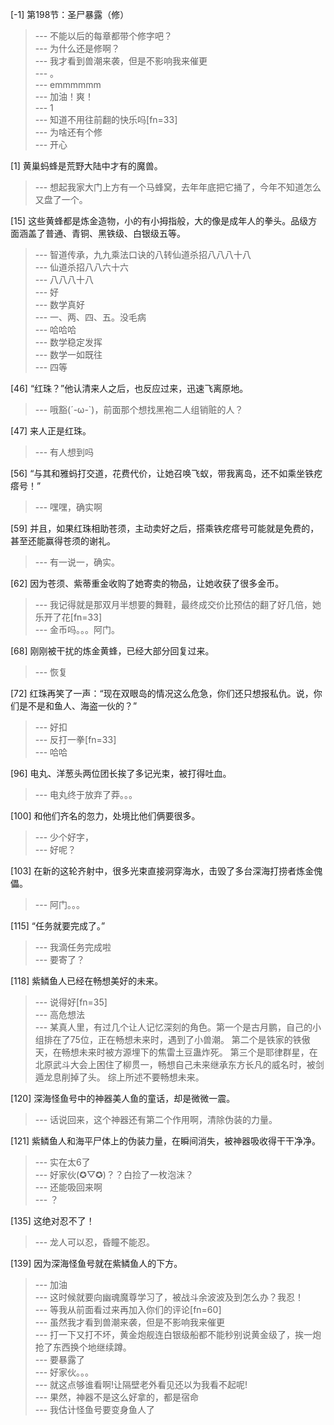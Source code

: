 
[-1] 第198节：圣尸暴露（修）
>--- 不能以后的每章都带个修字吧？<br>
>--- 为什么还是修啊？<br>
>--- 我才看到兽潮来袭，但是不影响我来催更<br>
>--- 。<br>
>--- emmmmmm<br>
>--- 加油！爽！<br>
>--- 1<br>
>--- 知道不用往前翻的快乐吗[fn=33]<br>
>--- 为啥还有个修<br>
>--- 开心<br>

[1] 黄巢蚂蜂是荒野大陆中才有的魔兽。
>--- 想起我家大门上方有一个马蜂窝，去年年底把它捅了，今年不知道怎么又盘了一个。<br>

[15] 这些黄蜂都是炼金造物，小的有小拇指般，大的像是成年人的拳头。品级方面涵盖了普通、青铜、黑铁级、白银级五等。
>--- 智道传承，九九乘法口诀的八转仙道杀招八八八十八<br>
>--- 仙道杀招八八六十六<br>
>--- 八八八十八<br>
>--- 好<br>
>--- 数学真好<br>
>--- 一、两、四、五。没毛病<br>
>--- 哈哈哈<br>
>--- 数学稳定发挥<br>
>--- 数学一如既往<br>
>--- 四等<br>

[46] “红珠？”他认清来人之后，也反应过来，迅速飞离原地。
>--- 哦豁(´-ω-`)，前面那个想找黑袍二人组销赃的人？<br>

[47] 来人正是红珠。
>--- 有人想到吗<br>

[56] “与其和雅蚂打交道，花费代价，让她召唤飞蚁，带我离岛，还不如乘坐铁疙瘩号！”
>--- 嘿嘿，确实啊<br>

[59] 并且，如果红珠相助苍须，主动卖好之后，搭乘铁疙瘩号可能就是免费的，甚至还能赢得苍须的谢礼。
>--- 有一说一，确实。<br>

[62] 因为苍须、紫蒂重金收购了她寄卖的物品，让她收获了很多金币。
>--- 我记得就是那双月半想要的舞鞋，最终成交价比预估的翻了好几倍，她乐开了花[fn=33]<br>
>--- 金币吗。。。阿门。<br>

[68] 刚刚被干扰的炼金黄蜂，已经大部分回复过来。
>--- 恢复<br>

[72] 红珠再笑了一声：“现在双眼岛的情况这么危急，你们还只想报私仇。说，你们是不是和鱼人、海盗一伙的？”
>--- 好扣<br>
>--- 反打一拳[fn=33]<br>
>--- 哈哈<br>

[96] 电丸、洋葱头两位团长挨了多记光束，被打得吐血。
>--- 电丸终于放弃了莽。。。<br>

[100] 和他们齐名的忽力，处境比他们俩要很多。
>--- 少个好字，<br>
>--- 好呢？<br>

[103] 在新的这轮齐射中，很多光束直接洞穿海水，击毁了多台深海打捞者炼金傀儡。
>--- 阿门。。。<br>

[115] “任务就要完成了。”
>--- 我滴任务完成啦<br>
>--- 要寄了？<br>

[118] 紫鳞鱼人已经在畅想美好的未来。
>--- 说得好[fn=35]<br>
>--- 高危想法<br>
>--- 某真人里，有过几个让人记忆深刻的角色。第一个是古月鹏，自己的小组排在了75位，正在畅想未来时，遇到了小兽潮。
第二个是铁家的铁傲天，在畅想未来时被方源埋下的焦雷土豆蛊炸死。
第三个是耶律群星，在北原武斗大会上困住了柳贯一，畅想自己未来继承东方长凡的威名时，被剑遁龙息削掉了头。
综上所述不要畅想未来。<br>

[120] 深海怪鱼号中的神器美人鱼的童话，却是微微一震。
>--- 话说回来，这个神器还有第二个作用啊，清除伪装的力量。<br>

[121] 紫鳞鱼人和海平尸体上的伪装力量，在瞬间消失，被神器吸收得干干净净。
>--- 实在太6了<br>
>--- 好家伙(✪▽✪)？？白捡了一枚泡沫？<br>
>--- 还能吸回来啊<br>
>--- ？<br>

[135] 这绝对忍不了！
>--- 龙人可以忍，昏瞳不能忍。<br>

[139] 因为深海怪鱼号就在紫鳞鱼人的下方。
>--- 加油<br>
>--- 这时候就要向幽魂魔尊学习了，被战斗余波波及到怎么办？我忍！<br>
>--- 等我从前面看过来再加入你们的评论[fn=60]<br>
>--- 虽然我才看到兽潮来袭，但是不影响我来催更<br>
>--- 打一下又打不坏，黄金炮舰连白银级船都不能秒别说黄金级了，挨一炮抢了东西换个地继续蹲。<br>
>--- 要暴露了<br>
>--- 好家伙。。。<br>
>--- 就这点够谁看啊!让隔壁老外看见还以为我看不起呢!<br>
>--- 果然，神器不是这么好拿的，都是宿命<br>
>--- 我估计怪鱼号要变身鱼人了<br>
